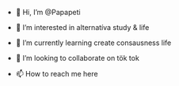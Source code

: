 - 👋 Hi, I’m @Papapeti
- 👀 I’m interested in alternatíva study & life

- 🌱 I’m currently learning create consausness life
- 💞️ I’m looking to collaborate on tök tok
- 📫 How to reach me here


<!---
Papapeti/Papapeti is a ✨ special ✨ repository because its `README.md` (this file) appears on your GitHub profile.
You can click the Preview link to take a look at your changes.
--->
